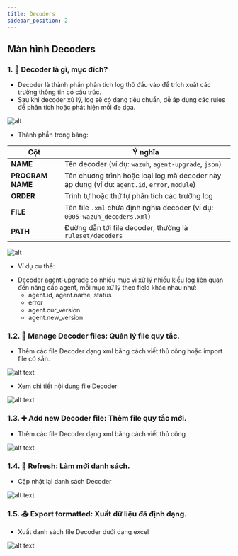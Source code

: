 ```yaml
---
title: Decoders
sidebar_position: 2
---
```


## Màn hình Decoders

### 1. 🔧 Decoder là gì, mục đích?

- Decoder là thành phần phân tích log thô đầu vào để trích xuất các trường thông tin có cấu trúc.
- Sau khi decoder xử lý, log sẽ có dạng tiêu chuẩn, dễ áp dụng các rules để phân tích hoặc phát hiện mối đe dọa.

![alt](/img/configurationdecoder.png)

- Thành phần trong bảng:

| Cột              | Ý nghĩa                                                                                      |
| ---------------- | -------------------------------------------------------------------------------------------- |
| **NAME**         | Tên decoder (ví dụ: `wazuh`, `agent-upgrade`, `json`)                                        |
| **PROGRAM NAME** | Tên chương trình hoặc loại log mà decoder này áp dụng (ví dụ: `agent.id`, `error`, `module`) |
| **ORDER**        | Trình tự hoặc thứ tự phân tích các trường log                                                |
| **FILE**         | Tên file `.xml` chứa định nghĩa decoder (ví dụ: `0005-wazuh_decoders.xml`)                   |
| **PATH**         | Đường dẫn tới file decoder, thường là `ruleset/decoders`                                     |

![alt](/img/configurationdecoder.png)

* Ví dụ cụ thể:
- Decoder agent-upgrade có nhiều mục vì xử lý nhiều kiểu log liên quan đến nâng cấp agent, mỗi mục xử lý theo field khác nhau như:
    + agent.id, agent.name, status
    + error
    + agent.cur_version
    + agent.new_version

### 1.2. 📁 Manage Decoder files: Quản lý file quy tắc.

- Thêm các file Decoder dạng xml bằng cách viết thủ công hoặc import file có sẵn.

![alt text](/img/managedecodersfile.png)

- Xem chi tiết nội dung file Decoder

![alt text](/img/detaildecoders.png)

### 1.3. ➕ Add new Decoder file: Thêm file quy tắc mới.

- Thêm các file Decoder dạng xml bằng cách viết thủ công

![alt text](/img/addnewdecoders.png)

### 1.4. 🔄 Refresh: Làm mới danh sách.

- Cập nhật lại danh sách Decoder

![alt text](/img/refreshdecoders.png)

### 1.5. 📤 Export formatted: Xuất dữ liệu đã định dạng.

- Xuất danh sách file Decoder dưới dạng excel

![alt text](/img/exportdecoder.png)